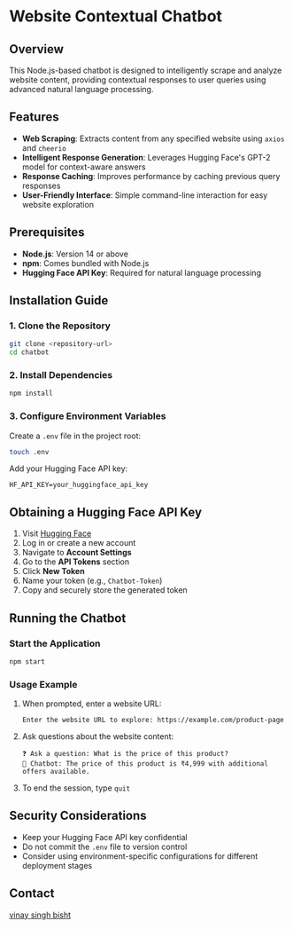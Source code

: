 # Website Contextual Chatbot 

## Overview

This Node.js-based chatbot is designed to intelligently scrape and analyze website content, providing contextual responses to user queries using advanced natural language processing.

## Features 

- **Web Scraping**: Extracts content from any specified website using `axios` and `cheerio`
- **Intelligent Response Generation**: Leverages Hugging Face's GPT-2 model for context-aware answers
- **Response Caching**: Improves performance by caching previous query responses
- **User-Friendly Interface**: Simple command-line interaction for easy website exploration

## Prerequisites 

- **Node.js**: Version 14 or above
- **npm**: Comes bundled with Node.js
- **Hugging Face API Key**: Required for natural language processing

## Installation Guide 

### 1. Clone the Repository

```bash
git clone <repository-url>
cd chatbot
```

### 2. Install Dependencies

```bash
npm install
```

### 3. Configure Environment Variables

Create a `.env` file in the project root:

```bash
touch .env
```

Add your Hugging Face API key:

```
HF_API_KEY=your_huggingface_api_key
```

## Obtaining a Hugging Face API Key 

1. Visit [Hugging Face](https://huggingface.co/)
2. Log in or create a new account
3. Navigate to **Account Settings**
4. Go to the **API Tokens** section
5. Click **New Token**
6. Name your token (e.g., `Chatbot-Token`)
7. Copy and securely store the generated token

## Running the Chatbot 

### Start the Application

```bash
npm start
```

### Usage Example

1. When prompted, enter a website URL:
    ```
    Enter the website URL to explore: https://example.com/product-page
    ```

2. Ask questions about the website content:
    ```
    ❓ Ask a question: What is the price of this product?
    💬 Chatbot: The price of this product is ₹4,999 with additional offers available.
    ```

3. To end the session, type `quit`

## Security Considerations 

- Keep your Hugging Face API key confidential
- Do not commit the `.env` file to version control
- Consider using environment-specific configurations for different deployment stages

## Contact 
[vinay singh bisht](mailto:vinaysinghbisht17@gmail.com)

